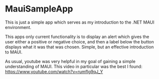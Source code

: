 # MauiSampleApp

This is just a simple app which serves as my introduction to the .NET MAUI environment. 

This apps only current functionality is to display an alert which gives the user either a positive or negative choice, and then a label below the button displays what it was that was chosen. Simple, but an effective introduction to MAUI.

As usual, youtube was very helpful in my goal of gaining a simple understanding of MAUI. This video in particular was the best I found: https://www.youtube.com/watch?v=rumfIg9qJ_Y
